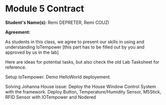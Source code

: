 # Module 5 Contract 

**Student's Name(s):** Remi DEPRETER, Remi COUZI

**Agreement:**

As students in this class, we agree to present our skills in using and understanding IoTempower
[this part has to be filled out by you and approved by us in the lab]

Here are ideas for potential tasks, but also check the old Lab Tasksheet for reference.


Setup IoTempower.
Demo HelloWorld deployement.

Solving Johanna House issue:
Deploy the House Window Control System with the framework.
Deploy Button, Temperature/Humidity Sensor, M5Stick, RFID Sensor 
with IOTempower and Nodered
